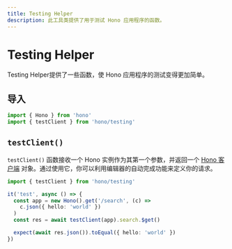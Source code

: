 ```yaml
---
title: Testing Helper
description: 此工具类提供了用于测试 Hono 应用程序的函数。
---
```


# Testing Helper

Testing Helper提供了一些函数，使 Hono 应用程序的测试变得更加简单。

## 导入

```ts
import { Hono } from 'hono'
import { testClient } from 'hono/testing'
```

## `testClient()`

`testClient()` 函数接收一个 Hono 实例作为其第一个参数，并返回一个 [Hono 客户端](/docs/guides/rpc#client) 对象。通过使用它，你可以利用编辑器的自动完成功能来定义你的请求。

```ts
import { testClient } from 'hono/testing'

it('test', async () => {
  const app = new Hono().get('/search', (c) =>
    c.json({ hello: 'world' })
  )
  const res = await testClient(app).search.$get()

  expect(await res.json()).toEqual({ hello: 'world' })
})
```
